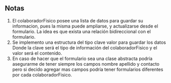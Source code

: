 ## Notas

1) El colaboradorFisico posee una lista de datos para guardar
su informacion, pues la misma puede ampliarse, y actualizarse desde el formulario.
La idea es que exista una relación bidireccional con el formulario.
2) Se implemento una estructura del tipo clave valor para guardar los datos
Donde la clave será el tipo de información del colaboradorFisico y el valor será el contenido.
3) En caso de hacer que el formulario sea una clase abstracta
podría asegurarme de tener siempre los campos nombre apellido y contacto
pero si decido agregar mas campos podría tener formularios diferentes por cada colaboradorFisico.
